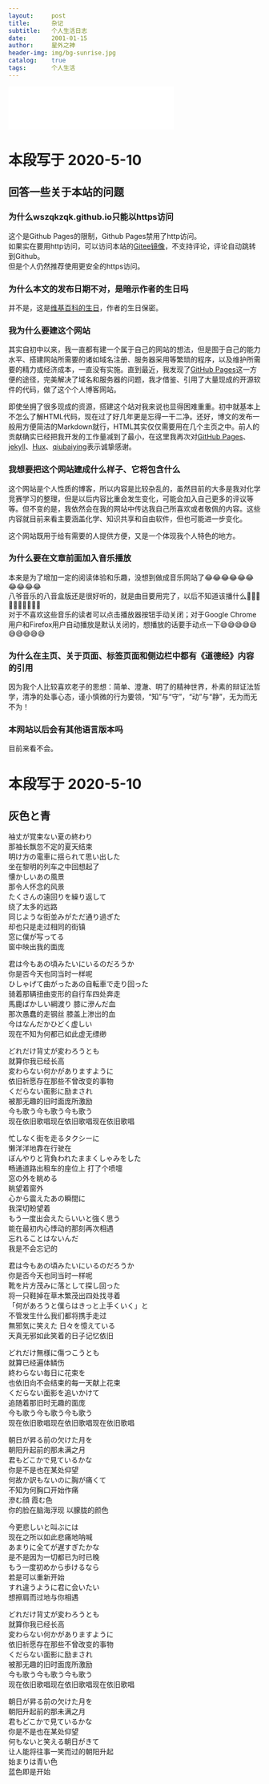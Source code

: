 ```yaml
---
layout:     post
title:      杂记
subtitle:   个人生活日志
date:       2001-01-15
author:     星外之神
header-img: img/bg-sunrise.jpg
catalog:    true
tags:       个人生活
--- 
```

<iframe frameborder="no" border="0" marginwidth="0" marginheight="0" width="330" height="86" src="//music.163.com/outchain/player?type=2&id=546052105&auto=1&height=66"></iframe>

# 本段写于 2020-5-10

## 回答一些关于本站的问题

### 为什么wszqkzqk.github.io只能以https访问

这个是Github Pages的限制，Github Pages禁用了http访问。  
如果实在要用http访问，可以访问本站的[Gitee镜像](http://wszqkzqk.gitee.io/)，不支持评论，评论自动跳转到Github。  
但是个人仍然推荐使用更安全的https访问。

### 为什么本文的发布日期不对，是暗示作者的生日吗

并不是，这是[维基百科的生日](https://zh.wikipedia.org/wiki/%E7%BB%B4%E5%9F%BA%E7%99%BE%E7%A7%91)，作者的生日保密。

### 我为什么要建这个网站

其实自初中以来，我一直都有建一个属于自己的网站的想法，但是囿于自己的能力水平、搭建网站所需要的诸如域名注册、服务器采用等繁琐的程序，以及维护所需要的精力或经济成本，一直没有实施。直到最近，我发现了[GitHub Pages](https://pages.github.com/)这一方便的途径，完美解决了域名和服务器的问题，我才借鉴、引用了大量现成的开源软件的代码，做了这个个人博客网站。

即使坐拥了很多现成的资源，搭建这个站对我来说也显得困难重重。初中就基本上不怎么了解HTML代码，现在过了好几年更是忘得一干二净。还好，博文的发布一般用方便简洁的Markdown就行，HTML其实仅仅需要用在几个主页之中。前人的贡献确实已经把我开发的工作量减到了最小，在这里我再次对[GitHub Pages](https://pages.github.com/)、[jekyll](http://jekyll.com.cn/)、[Hux](http://huangxuan.me/)、[qiubaiying](http://qiubaiying.vip/)表示诚挚感谢。

### 我想要把这个网站建成什么样子、它将包含什么

这个网站是个人性质的博客，所以内容是比较杂乱的，虽然目前的大多是我对化学竞赛学习的整理，但是以后内容比重会发生变化，可能会加入自己更多的评议等等。但不变的是，我依然会在我的网站中传达我自己所喜欢或者敬佩的内容。这些内容就目前来看主要涵盖化学、知识共享和自由软件，但也可能进一步变化。

这个网站既用于给有需要的人提供方便，又是一个体现我个人特色的地方。

### 为什么要在文章前面加入音乐播放

本来是为了增加一定的阅读体验和乐趣，没想到做成音乐网站了😂😂😂😂😂😂😂😂😂😂  
八爷音乐的八音盒版还是很好听的，就是曲目要用完了，以后不知道该播什么🤣🤣🤣🤣🤣🤣🤣🤣🤣🤣  
对于不喜欢这些音乐的读者可以点击播放器按钮手动关闭；对于Google Chrome用户和Firefox用户自动播放是默认关闭的，想播放的话要手动点一下😅😅😅😅😅😅😅😅😅😅

### 为什么在主页、关于页面、标签页面和侧边栏中都有《道德经》内容的引用

因为我个人比较喜欢老子的思想：简单、澄澈、明了的精神世界，朴素的辩证法哲学，清净的处事心态，谨小慎微的行为要领，“知”与“守”，“动”与“静”，无为而无不为！

### 本网站以后会有其他语言版本吗

目前来看不会。

# 本段写于 2020-5-10
## 灰色と青
袖丈が覚束ない夏の終わり  
那袖长飘忽不定的夏天结束  
明け方の電車に揺られて思い出した  
坐在黎明的列车之中回想起了  
懐かしいあの風景  
那令人怀念的风景  
たくさんの遠回りを繰り返して  
绕了太多的远路  
同じような街並みがただ通り過ぎた  
却也只是走过相同的街镇  
窓に僕が写ってる  
窗中映出我的面庞  
 
君は今もあの頃みたいにいるのだろうか  
你是否今天也同当时一样呢  
ひしゃげて曲がったあの自転車で走り回った  
骑着那辆扭曲变形的自行车四处奔走  
馬鹿ばかしい綱渡り 膝に滲んだ血  
那次愚蠢的走钢丝 膝盖上渗出的血  
今はなんだかひどく虚しい  
现在不知为何都已如此虚无缥缈  
 
どれだけ背丈が変わろうとも  
就算你我已经长高  
変わらない何かがありますように  
依旧祈愿存在那些不曾改变的事物  
くだらない面影に励まされ  
被那无趣的旧时面庞所激励  
今も歌う今も歌う今も歌う  
现在依旧歌唱现在依旧歌唱现在依旧歌唱  
 
忙しなく街を走るタクシーに  
懒洋洋地靠在行驶在  
ぼんやりと背負われたままくしゃみをした  
畅通道路出租车的座位上 打了个喷嚏  
窓の外を眺める  
眺望着窗外  
心から震えたあの瞬間に  
我深切盼望着  
もう一度出会えたらいいと強く思う  
能在最初内心悸动的那刻再次相遇  
忘れることはないんだ  
我是不会忘记的  
 
君は今もあの頃みたいにいるのだろうか  
你是否今天也同当时一样呢  
靴を片方茂みに落として探し回った  
将一只鞋掉在草木繁茂出四处找寻着  
「何があろうと僕らはきっと上手くいく」と  
不管发生什么我们都将携手走过  
無邪気に笑えた 日々を憶えている  
天真无邪如此笑着的日子记忆依旧  
 
どれだけ無様に傷つこうとも  
就算已经遍体鳞伤  
終わらない毎日に花束を  
也依旧向不会结束的每一天献上花束  
くだらない面影を追いかけて  
追随着那旧时无趣的面庞  
今も歌う今も歌う今も歌う  
现在依旧歌唱现在依旧歌唱现在依旧歌唱  
 
朝日が昇る前の欠けた月を  
朝阳升起前的那未满之月  
君もどこかで見ているかな  
你是不是也在某处仰望  
何故か訳もないのに胸が痛くて  
不知为何胸口开始作痛  
滲む顔 霞む色  
你的脸在脑海浮现 以朦胧的颜色  
 
今更悲しいと叫ぶには  
现在之所以如此悲痛地呐喊  
あまりに全てが遅すぎたかな  
是不是因为一切都已为时已晚  
もう一度初めから歩けるなら  
若是可以重新开始  
すれ違うように君に会いたい  
想擦肩而过地与你相遇  
 
どれだけ背丈が変わろうとも  
就算你我已经长高  
変わらない何かがありますように  
依旧祈愿存在那些不曾改变的事物  
くだらない面影に励まされ  
被那无趣的旧时面庞所激励  
今も歌う今も歌う今も歌う  
现在依旧歌唱现在依旧歌唱现在依旧歌唱  
 
朝日が昇る前の欠けた月を  
朝阳升起前的那未满之月  
君もどこかで見ているかな  
你是不是也在某处仰望  
何もないと笑える朝日がきて  
让人能将往事一笑而过的朝阳升起  
始まりは青い色  
蓝色即是开始  
